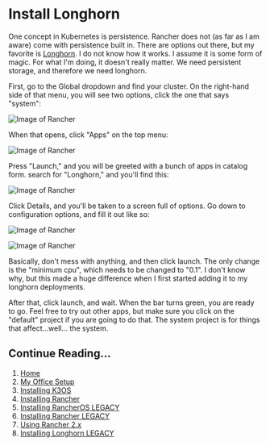 # Install Longhorn

One concept in Kubernetes is persistence. Rancher does not (as far as I am aware) come with persistence built in. There are options out there, but my favorite is [Longhorn](https://github.com/longhorn/longhorn). I do not know how it works. I assume it is some form of magic. For what I'm doing, it doesn't really matter. We need persistent storage, and therefore we need longhorn.

First, go to the Global dropdown and find your cluster. On the right-hand side of that menu, you will see two options, click the one that says "system":

![Image of Rancher](https://raw.githubusercontent.com/tlfjar/rancher-projects/master/Installing-Longhorn/Images/Rancher%20menu%20B.png)

When that opens, click "Apps" on the top menu:

![Image of Rancher](https://raw.githubusercontent.com/tlfjar/rancher-projects/master/Installing-Longhorn/Images/Rancher%20system%20screen%20A.png)

Press "Launch," and you will be greeted with a bunch of apps in catalog form. search for "Longhorn," and you'll find this:

![Image of Rancher](https://raw.githubusercontent.com/tlfjar/rancher-projects/master/Installing-Longhorn/Images/Longhorn%20screen.png)

Click Details, and you'll be taken to a screen full of options. Go down to configuration options, and fill it out like so:

![Image of Rancher](https://raw.githubusercontent.com/tlfjar/rancher-projects/master/Installing-Longhorn/Images/Longhorn%20settings%201.png)

![Image of Rancher](https://raw.githubusercontent.com/tlfjar/rancher-projects/master/Installing-Longhorn/Images/Longhorn%20settings%202.png)

Basically, don't mess with anything, and then click launch. The only change is the "minimum cpu", which needs to be changed to "0.1". I don't know why, but this made a huge difference when I first started adding it to my longhorn deployments.

After that, click launch, and wait. When the bar turns green, you are ready to go. Feel free to try out other apps, but make sure you click on the "default" project if you are going to do that. The system project is for things that affect...well... the system.

## Continue Reading...

1. [Home](https://github.com/tlfjar/rancher-projects/blob/master/README.md)
2. [My Office Setup](https://github.com/tlfjar/rancher-projects/blob/master/office-setup/office-setup.md)
3. [Installing K3OS](https://github.com/tlfjar/rancher-projects/blob/master/Install-RancherOS/Install-RancherOS.md)
4. [Installing Rancher](https://github.com/tlfjar/rancher-projects/blob/master/Install-Rancher-Server/Install-Rancher-Server.md)
5. [Installing RancherOS LEGACY](https://github.com/tlfjar/rancher-projects/blob/master/Install-RancherOS-Legacy/Install-RancherOS.md)
6. [Installing Rancher LEGACY](https://github.com/tlfjar/rancher-projects/blob/master/Install-Rancher-Server-Legacy/Install-Rancher-Server.md)
7. [Using Rancher 2.x](https://github.com/tlfjar/rancher-projects/blob/master/Using-Rancher/Using-Rancher.md)
8. [Installing Longhorn LEGACY](https://github.com/tlfjar/rancher-projects/blob/master/Installing-Longhorn-Legacy/Installing-Longhorn.md)
